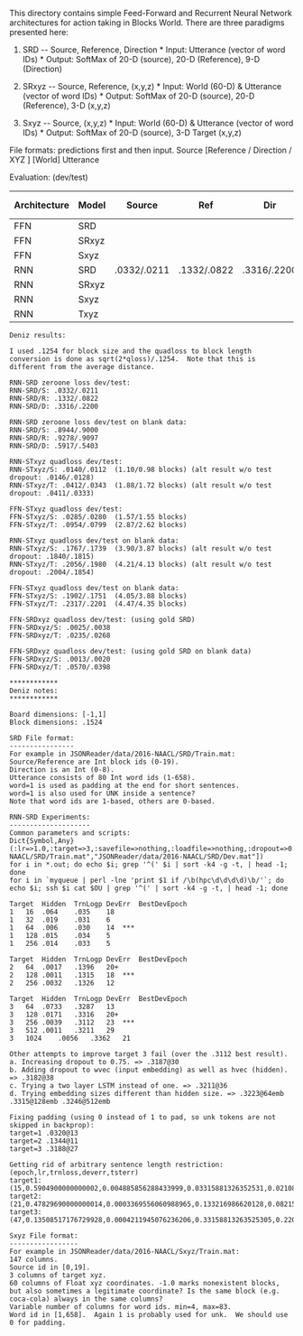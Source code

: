 This directory contains simple Feed-Forward and Recurrent Neural Network architectures for action taking in Blocks World.
There are three paradigms presented here:

  1. SRD -- Source, Reference, Direction
    * Input:   Utterance (vector of word IDs)
    * Output:  SoftMax of 20-D (source), 20-D (Reference), 9-D (Direction)

  2. SRxyz -- Source, Reference, (x,y,z)
    * Input:   World (60-D) & Utterance (vector of word IDs)
    * Output:  SoftMax of 20-D (source), 20-D (Reference), 3-D (x,y,z)

  3. Sxyz -- Source, (x,y,z)
    * Input:   World (60-D) & Utterance (vector of word IDs)
    * Output:  SoftMax of 20-D (source), 3-D Target (x,y,z)

File formats:  predictions first and then input.
Source [Reference / Direction / XYZ ] [World] Utterance 

Evaluation: (dev/test)

| Architecture |  Model   | Source | Ref | Dir | Mean Err | Median Err |
| ------------ |  ------- |:------:|:------:|:---:|:--------:|:----------:|
|  FFN         | SRD      |        |        |     |          |            |
|  FFN         | SRxyz    |        |        |     |          |            |
|  FFN         | Sxyz     |        |        |     |          |            |
|  RNN         | SRD      | .0332/.0211 | .1332/.0822 | .3316/.2200 |          |            |
|  RNN         | SRxyz    |        |        |     |          |            |
|  RNN         | Sxyz     |        |        |     |          |            |
|  RNN         | Txyz     |        |        |     |          |            |


```
Deniz results:

I used .1254 for block size and the quadloss to block length
conversion is done as sqrt(2*qloss)/.1254.  Note that this is
different from the average distance.

RNN-SRD zeroone loss dev/test:
RNN-SRD/S: .0332/.0211
RNN-SRD/R: .1332/.0822
RNN-SRD/D: .3316/.2200

RNN-SRD zeroone loss dev/test on blank data:
RNN-SRD/S: .8944/.9000
RNN-SRD/R: .9278/.9097
RNN-SRD/D: .5917/.5403

RNN-STxyz quadloss dev/test:
RNN-STxyz/S: .0140/.0112  (1.10/0.98 blocks) (alt result w/o test dropout: .0146/.0128)
RNN-STxyz/T: .0412/.0343  (1.88/1.72 blocks) (alt result w/o test dropout: .0411/.0333)

FFN-STxyz quadloss dev/test:
FFN-STxyz/S: .0285/.0280  (1.57/1.55 blocks)
FFN-STxyz/T: .0954/.0799  (2.87/2.62 blocks)

RNN-STxyz quadloss dev/test on blank data:
RNN-STxyz/S: .1767/.1739  (3.90/3.87 blocks) (alt result w/o test dropout: .1840/.1815)
RNN-STxyz/T: .2056/.1980  (4.21/4.13 blocks) (alt result w/o test dropout: .2004/.1854)

FFN-STxyz quadloss dev/test on blank data:
FFN-STxyz/S: .1902/.1751  (4.05/3.88 blocks)
FFN-STxyz/T: .2317/.2201  (4.47/4.35 blocks)

FFN-SRDxyz quadloss dev/test: (using gold SRD)
FFN-SRDxyz/S: .0025/.0038
FFN-SRDxyz/T: .0235/.0268

FFN-SRDxyz quadloss dev/test: (using gold SRD on blank data)
FFN-SRDxyz/S: .0013/.0020
FFN-SRDxyz/T: .0570/.0398
```

```
************
Deniz notes:
************

Board dimensions: [-1,1]
Block dimensions: .1524

SRD File format:
----------------
For example in JSONReader/data/2016-NAACL/SRD/Train.mat:
Source/Reference are Int block ids (0-19).
Direction is an Int (0-8).
Utterance consists of 80 Int word ids (1-658).
word=1 is used as padding at the end for short sentences.
word=1 is also used for UNK inside a sentence?
Note that word ids are 1-based, others are 0-based.

RNN-SRD Experiments:
--------------------
Common parameters and scripts:
Dict{Symbol,Any}(:lr=>1.0,:target=>3,:savefile=>nothing,:loadfile=>nothing,:dropout=>0.5,:bestfile=>nothing,:embedding=>0,:gclip=>5.0,:nogpu=>false,:ftype=>"Float32",:hidden=>256,:epochs=>50,:decay=>0.9,:xsparse=>false,:seed=>20160427,:batchsize=>10,:datafiles=>ASCIIString["JSONReader/data/2016-NAACL/SRD/Train.mat","JSONReader/data/2016-NAACL/SRD/Dev.mat"])
for i in *.out; do echo $i; grep '^(' $i | sort -k4 -g -t, | head -1; done
for i in `myqueue | perl -lne 'print $1 if /\b(hpc\d\d\d\d)\b/'`; do echo $i; ssh $i cat $OU | grep '^(' | sort -k4 -g -t, | head -1; done

Target	Hidden	TrnLogp	DevErr	BestDevEpoch
1	16	.064	.035	18
1	32	.019	.031	6
1	64	.006	.030	14	***
1	128	.015	.034	5
1	256	.014	.033	5

Target	Hidden	TrnLogp	DevErr	BestDevEpoch
2	64	.0017	.1396	20+
2	128	.0011	.1315	18	***
2	256	.0032	.1326	12

Target	Hidden	TrnLogp	DevErr	BestDevEpoch
3	64	.0733	.3287	13
3	128	.0171	.3316	20+
3	256	.0039	.3112	23	***
3	512	.0011	.3211	29
3	1024	.0056	.3362	21

Other attempts to improve target 3 fail (over the .3112 best result).
a. Increasing dropout to 0.75. => .3187@30
b. Adding dropout to wvec (input embedding) as well as hvec (hidden). => .3182@38
c. Trying a two layer LSTM instead of one. => .3211@36
d. Trying embedding sizes different than hidden size. => .3223@64emb .3315@128emb .3246@512emb

Fixing padding (using 0 instead of 1 to pad, so unk tokens are not skipped in backprop):
target=1 .0320@13
target=2 .1344@11
target=3 .3188@27

Getting rid of arbitrary sentence length restriction: (epoch,lr,trnloss,deverr,tsterr)
target1: (15,0.5904900000000002,0.004885856288433999,0.03315881326352531,0.021089077746301543)
target2: (21,0.47829690000000014,0.0003369556060988965,0.133216986620128,0.0821529745042493)
target3: (47,0.13508517176729928,0.0004211945076236206,0.33158813263525305,0.22001888574126535)

Sxyz File format:
-----------------
For example in JSONReader/data/2016-NAACL/Sxyz/Train.mat:
147 columns.
Source id in [0,19].
3 columns of target xyz.
60 columns of Float xyz coordinates. -1.0 marks nonexistent blocks, but also sometimes a legitimate coordinate? Is the same block (e.g. coca-cola) always in the same columns?
Variable number of columns for word ids. min=4, max=83.
Word id in [1,658].  Again 1 is probably used for unk.  We should use 0 for padding.
```
